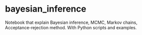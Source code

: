 # bayesian_inference

Notebook that explain Bayesian inference, MCMC, Markov chains, Acceptance-rejection method. With Python scripts and examples.  
